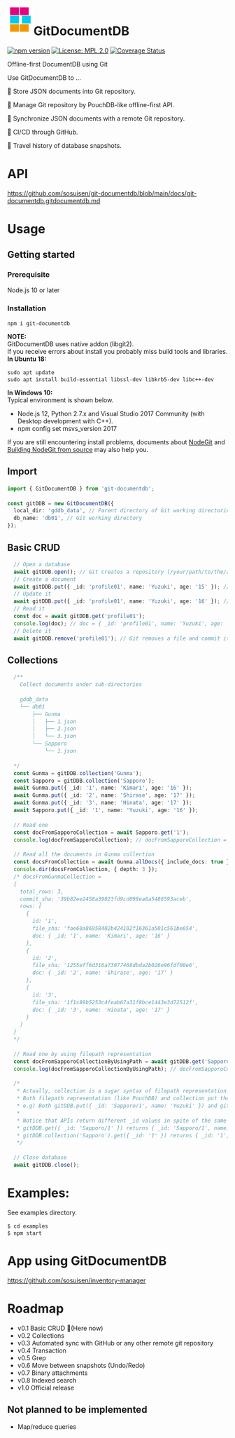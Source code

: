 <img alt="GitDocumentDB" src="https://github.com/sosuisen/git-documentdb/blob/main/assets/git-documentdb_icon-128x128.png" width=60 height=60 align="left"> 

# GitDocumentDB
 [![npm version](https://badge.fury.io/js/git-documentdb.svg)](https://badge.fury.io/js/git-documentdb)
 [![License: MPL 2.0](https://img.shields.io/badge/License-MPL%202.0-brightgreen.svg)](LICENSE)
 [![Coverage Status](https://coveralls.io/repos/github/sosuisen/git-documentdb/badge.svg?branch=main)](https://coveralls.io/github/sosuisen/git-documentdb?branch=main)

Offline-first DocumentDB using Git

Use GitDocumentDB to ...

:green_book: Store JSON documents into Git repository. 

:art: Manage Git repository by PouchDB-like offline-first API. 

:rocket: Synchronize JSON documents with a remote Git repository.

:arrows_counterclockwise: CI/CD through GitHub.

:dromedary_camel: Travel history of database snapshots.


# API

https://github.com/sosuisen/git-documentdb/blob/main/docs/git-documentdb.gitdocumentdb.md

# Usage
## Getting started
### **Prerequisite**
Node.js 10 or later
### **Installation**
```
npm i git-documentdb
```
**NOTE:**<br>
GitDocumentDB uses native addon (libgit2).<br>
If you receive errors about install you probably miss build tools and libraries.<br>
**In Ubuntu 18:**<br>
```
sudo apt update
sudo apt install build-essential libssl-dev libkrb5-dev libc++-dev 
```
**In Windows 10:**<br>
Typical environment is shown below.
- Node.js 12, Python 2.7.x and Visual Studio 2017 Community (with Desktop development with C++).
- npm config set msvs_version 2017

If you are still encountering install problems, documents about [NodeGit](https://github.com/nodegit/nodegit#getting-started) and [Building NodeGit from source](https://www.nodegit.org/guides/install/from-source/) may also help you.

## Import
```typescript
import { GitDocumentDB } from 'git-documentdb';

const gitDDB = new GitDocumentDB({
  local_dir: 'gddb_data', // Parent directory of Git working directories (relative or absolute path)
  db_name: 'db01', // Git working directory
});
```

## Basic CRUD
```typescript
  // Open a database
  await gitDDB.open(); // Git creates a repository (/your/path/to/the/app/gddb_data/db01/.git)
  // Create a document
  await gitDDB.put({ _id: 'profile01', name: 'Yuzuki', age: '15' }); // Git adds 'profile01.json' under the working directory and commit it.
  // Update it
  await gitDDB.put({ _id: 'profile01', name: 'Yuzuki', age: '16' }); // Git adds a updated file and commit it.
  // Read it
  const doc = await gitDDB.get('profile01');
  console.log(doc); // doc = { _id: 'profile01', name: 'Yuzuki', age: '16' }
  // Delete it
  await gitDDB.remove('profile01'); // Git removes a file and commit it.
```

## Collections
```typescript
  /**
    Collect documents under sub-directories

    gddb_data
    └── db01
        ├── Gunma
        │   ├── 1.json
        │   ├── 2.json
        │   └── 3.json
        └── Sapporo
            └── 1.json

  */
  const Gunma = gitDDB.collection('Gunma');
  const Sapporo = gitDDB.collection('Sapporo');
  await Gunma.put({ _id: '1', name: 'Kimari', age: '16' });
  await Gunma.put({ _id: '2', name: 'Shirase', age: '17' });
  await Gunma.put({ _id: '3', name: 'Hinata', age: '17' });
  await Sapporo.put({ _id: '1', name: 'Yuzuki', age: '16' });

  // Read one
  const docFromSapporoCollection = await Sapporo.get('1');
  console.log(docFromSapporoCollection); // docFromSapporoCollection = { _id: '1', name: 'Yuzuki', age: '16' }

  // Read all the documents in Gunma collection
  const docsFromCollection = await Gunma.allDocs({ include_docs: true });
  console.dir(docsFromCollection, { depth: 3 });
  /* docsFromGunmaCollection = 
  {
    total_rows: 3,
    commit_sha: '39b82ee2458a39023fd9cd098ea6a5486593aceb',
    rows: [
      {
        id: '1',
        file_sha: 'fae60a86958402b424102f16361a501c561be654',
        doc: { _id: '1', name: 'Kimari', age: '16' }
      },
      {
        id: '2',
        file_sha: '1255eff6d316a73077468dbda2b026e96fdf00e6',
        doc: { _id: '2', name: 'Shirase', age: '17' }
      },
      {
        id: '3',
        file_sha: '1f1c89b5253c4feab67a31f8bce1443e3d72512f',
        doc: { _id: '3', name: 'Hinata', age: '17' }
      }
    ]
  }
  */

  // Read one by using filepath representation
  const docFromSapporoCollectionByUsingPath = await gitDDB.get('Sapporo/1');
  console.log(docFromSapporoCollectionByUsingPath); // docFromSapporoCollectionByUsingPath = { _id: 'Sapporo/1', name: 'Yuzuki', age: '16' }

  /*
   * Actually, collection is a sugar syntax of filepath representation.
   * Both filepath representation (like PouchDB) and collection put the same file on the same location in a Git repository.
   * e.g) Both gitDDB.put({ _id: 'Sapporo/1', name: 'Yuzuki' }) and gitDDB.collection('Sapporo').put({ _id: '1', name: 'Yuzuki' }) put 'gddb_data/db01/Sapporo/1.json' in which JSON document has { _id: '1', name: 'Yuzuki' }.
   * 
   * Notice that APIs return different _id values in spite of the same source file.
   * gitDDB.get({ _id: 'Sapporo/1' }) returns { _id: 'Sapporo/1', name: 'Yuzuki' }.
   * gitDDB.collection('Sapporo').get({ _id: '1' }) returns { _id: '1', name: 'Yuzuki' }.
   */

  // Close database
  await gitDDB.close();
```

# Examples:
See examples directory.
```
$ cd examples
$ npm start
```

# App using GitDocumentDB

https://github.com/sosuisen/inventory-manager

# Roadmap

- v0.1 Basic CRUD :feet:(Here now)
- v0.2 Collections
- v0.3 Automated sync with GitHub or any other remote git repository
- v0.4 Transaction
- v0.5 Grep
- v0.6 Move between snapshots (Undo/Redo)
- v0.7 Binary attachments
- v0.8 Indexed search
- v1.0 Official release

## Not planned to be implemented
- Map/reduce queries

